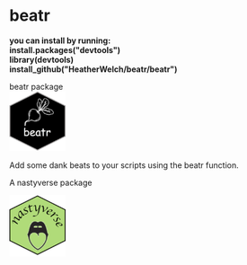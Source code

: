 # beatr

**you can install by running:  
install.packages("devtools") <br />
library(devtools) <br />
install_github("HeatherWelch/beatr/beatr") <br />**

beatr package <br />
<img src="beatr/inst/imgs/beatr.png?raw=True" width="100">

Add some dank beats to your scripts using the beatr function.

A nastyverse package <br />

<img src="beatr/inst/imgs/nastyverse.png?raw=True" width="100">



